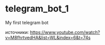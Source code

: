 # telegram_bot_1
My first telegram bot

источники: https://www.youtube.com/watch?v=M8fhrtvedHA&list=WL&index=6&t=74s
